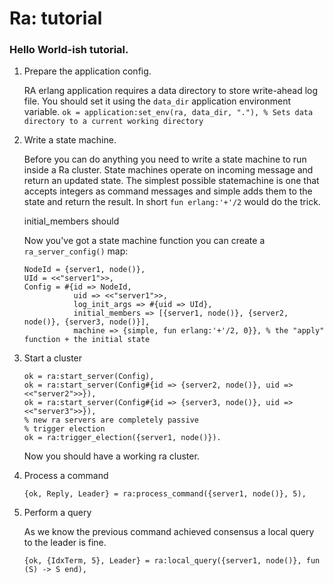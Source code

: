 # Ra: tutorial


### Hello World-ish tutorial.

1. Prepare the application config.

    RA erlang application requires a data directory to store write-ahead log file.
    You should set it using the `data_dir` application environment variable.
    `ok = application:set_env(ra, data_dir, "."), % Sets data directory to a current working directory`

1. Write a state machine.

    Before you can do anything you need to write a state machine to run inside a Ra cluster. State machines operate on incoming message and return an updated state. The simplest possible statemachine is one that accepts integers as command messages and simple adds them to the state and return the result. In short `fun erlang:'+'/2` would do the trick.

    initial_members should

    Now you've got a state machine function you can create a `ra_server_config()` map:

    ```
    NodeId = {server1, node()},
    UId = <<"server1">>,
    Config = #{id => NodeId,
               uid => <<"server1">>,
               log_init_args => #{uid => UId},
               initial_members => [{server1, node()}, {server2, node()}, {server3, node()}],
               machine => {simple, fun erlang:'+'/2, 0}}, % the "apply" function + the initial state
    ```

2. Start a cluster

    ```
    ok = ra:start_server(Config),
    ok = ra:start_server(Config#{id => {server2, node()}, uid => <<"server2">>}),
    ok = ra:start_server(Config#{id => {server3, node()}, uid => <<"server3">>}),
    % new ra servers are completely passive
    % trigger election
    ok = ra:trigger_election({server1, node()}).

    ```

    Now you should have a working ra cluster.

3. Process a command

    ```
    {ok, Reply, Leader} = ra:process_command({server1, node()}, 5),

    ```

4. Perform a query

    As we know the previous command achieved consensus a local query to the leader is fine.

    ```
    {ok, {IdxTerm, 5}, Leader} = ra:local_query({server1, node()}, fun (S) -> S end),
    ```
